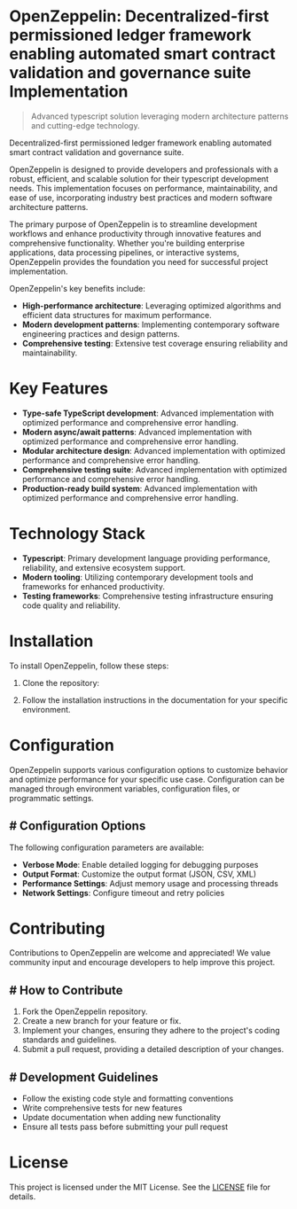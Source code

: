 <!-- fallback_OpenZeppelin_20250803031600_13829 -->

# OpenZeppelin: Decentralized-first permissioned ledger framework enabling automated smart contract validation and governance suite Implementation
> Advanced typescript solution leveraging modern architecture patterns and cutting-edge technology.

Decentralized-first permissioned ledger framework enabling automated smart contract validation and governance suite.

OpenZeppelin is designed to provide developers and professionals with a robust, efficient, and scalable solution for their typescript development needs. This implementation focuses on performance, maintainability, and ease of use, incorporating industry best practices and modern software architecture patterns.

The primary purpose of OpenZeppelin is to streamline development workflows and enhance productivity through innovative features and comprehensive functionality. Whether you're building enterprise applications, data processing pipelines, or interactive systems, OpenZeppelin provides the foundation you need for successful project implementation.

OpenZeppelin's key benefits include:

* **High-performance architecture**: Leveraging optimized algorithms and efficient data structures for maximum performance.
* **Modern development patterns**: Implementing contemporary software engineering practices and design patterns.
* **Comprehensive testing**: Extensive test coverage ensuring reliability and maintainability.

# Key Features

* **Type-safe TypeScript development**: Advanced implementation with optimized performance and comprehensive error handling.
* **Modern async/await patterns**: Advanced implementation with optimized performance and comprehensive error handling.
* **Modular architecture design**: Advanced implementation with optimized performance and comprehensive error handling.
* **Comprehensive testing suite**: Advanced implementation with optimized performance and comprehensive error handling.
* **Production-ready build system**: Advanced implementation with optimized performance and comprehensive error handling.

# Technology Stack

* **Typescript**: Primary development language providing performance, reliability, and extensive ecosystem support.
* **Modern tooling**: Utilizing contemporary development tools and frameworks for enhanced productivity.
* **Testing frameworks**: Comprehensive testing infrastructure ensuring code quality and reliability.

# Installation

To install OpenZeppelin, follow these steps:

1. Clone the repository:


2. Follow the installation instructions in the documentation for your specific environment.

# Configuration

OpenZeppelin supports various configuration options to customize behavior and optimize performance for your specific use case. Configuration can be managed through environment variables, configuration files, or programmatic settings.

## # Configuration Options

The following configuration parameters are available:

* **Verbose Mode**: Enable detailed logging for debugging purposes
* **Output Format**: Customize the output format (JSON, CSV, XML)
* **Performance Settings**: Adjust memory usage and processing threads
* **Network Settings**: Configure timeout and retry policies

# Contributing

Contributions to OpenZeppelin are welcome and appreciated! We value community input and encourage developers to help improve this project.

## # How to Contribute

1. Fork the OpenZeppelin repository.
2. Create a new branch for your feature or fix.
3. Implement your changes, ensuring they adhere to the project's coding standards and guidelines.
4. Submit a pull request, providing a detailed description of your changes.

## # Development Guidelines

* Follow the existing code style and formatting conventions
* Write comprehensive tests for new features
* Update documentation when adding new functionality
* Ensure all tests pass before submitting your pull request

# License

This project is licensed under the MIT License. See the [LICENSE](https://github.com/gary111868/OpenZeppelin/blob/main/LICENSE) file for details.
